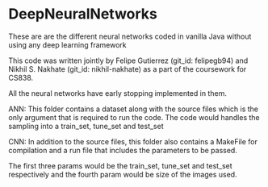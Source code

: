 # DeepNeuralNetworks
These are are the different neural networks coded in vanilla Java without using any deep learning framework

This code was written jointly by Felipe Gutierrez (git_id: felipegb94) and Nikhil S. Nakhate (git_id: nikhil-nakhate) as
a part of the coursework for CS838.

All the neural networks have early stopping implemented in them.

ANN:
This folder contains a dataset along with the source files which is the only argument that is required to run the code. The code would handles the sampling into a train_set, tune_set and test_set

CNN:
In addition to the source files, this folder also contains a MakeFile for compilation and a run file that includes the
parameters to be passed.

The first three params would be the train_set, tune_set and test_set respectively and the fourth param would be size of the
images used.
